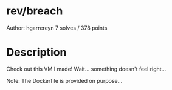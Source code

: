 # rev/breach
Author: hgarrereyn
7 solves / 378 points

# Description
Check out this VM I made! Wait... something doesn't feel right...

Note: The Dockerfile is provided on purpose...